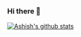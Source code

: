 ### Hi there 👋

<!--
**msashish/msashish** is a ✨ _special_ ✨ repository because its `README.md` (this file) appears on your GitHub profile.

Here are some ideas to get you started:

- 🔭 I’m currently working on UI development
- 🌱 I’m currently learning react.js
- 👯 I’m looking to collaborate on react
- 🤔 I’m looking for help with microservices
- 💬 Ask me about python, django, flask, cook Indian gravy
- 📫 How to reach me: just here
- 😄 Pronouns: ...
- ⚡ Fun fact: A snail can sleep for three years
-->

[![Ashish's github stats](https://github-readme-stats.vercel.app/api?username=msashish)](https://github.com/anuraghazra/github-readme-stats)
